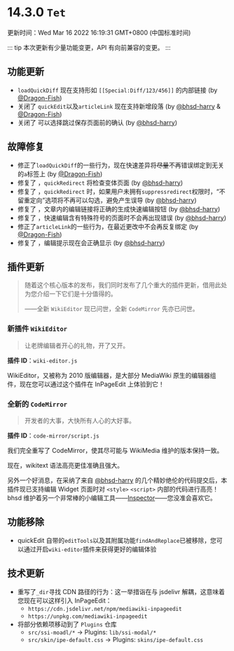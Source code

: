 # 14.3.0 `Tet`

更新时间：Wed Mar 16 2022 16:19:31 GMT+0800 (中国标准时间)

::: tip
本次更新有少量功能变更，API 有向前兼容的变更。
:::

## 功能更新

- `loadQuickDiff` 现在支持形如 `[[Special:Diff/123/456]]` 的内部链接 (by [@Dragon-Fish](https://github.com/Dragon-Fish))
- 关闭了 <IssueLink id="137" /> `quickEdit`以及`articleLink` 现在支持新增段落 (by [@bhsd-harry](https://github.com/bhsd-harry) & [@Dragon-Fish](https://github.com/Dragon-Fish))
- 关闭了 <IssueLink id="145" /> 可以选择跳过保存页面前的确认 (by [@bhsd-harry](https://github.com/bhsd-harry))

## 故障修复

- 修正了`loadQuickDiff`的一些行为，现在快速差异将~~尽量~~不再错误绑定到无关的`a`标签上 (by [@Dragon-Fish](https://github.com/Dragon-Fish))
- 修复了 <IssueLink id="127" />，`quickRedirect` 将检查变体页面 (by [@bhsd-harry](https://github.com/bhsd-harry))
- 修复了 <IssueLink id="161" />，`quickRedirect` 时，如果用户未拥有`suppressredirect`权限时，“不留重定向”选项将不再可以勾选，避免产生误导 (by [@bhsd-harry](https://github.com/bhsd-harry))
- 修复了 <IssueLink id="163" />，文章内的编辑链接将正确的生成快速编辑按钮 (by [@bhsd-harry](https://github.com/bhsd-harry))
- 修复了 <IssueLink id="150" />，快速编辑含有特殊符号的页面时不会再出现错误 (by [@bhsd-harry](https://github.com/bhsd-harry))
- 修正了`articleLink`的一些行为，在最近更改中不会再反复绑定 (by [@Dragon-Fish](https://github.com/Dragon-Fish))
- 修复了 <IssueLink id="177" />，编辑提示现在会正确显示 (by [@bhsd-harry](https://github.com/bhsd-harry))

## 插件更新

> 随着这个核心版本的发布，我们同时发布了几个重大的插件更新，借用此处为您介绍一下它们是十分值得的。
>
> ——全新 `WikiEditor` 现已问世，全新 `CodeMirror` 先亦已问世。

### 新插件 `WikiEditor`

> 让老牌编辑者开心的礼物，开了又开。

**插件 ID**：`wiki-editor.js`

WikiEditor，又被称为 2010 版编辑器，是大部分 MediaWiki 原生的编辑器组件，现在您可以通过这个插件在 InPageEdit 上体验到它！

### 全新的 `CodeMirror`

> 开发者的大事，大快所有人心的大好事。

**插件 ID**：`code-mirror/script.js`

我们完全重写了 CodeMirror，使其尽可能与 WikiMedia 维护的版本保持一致。

现在，wikitext 语法高亮更佳准确且强大。

另外一个好消息，在采纳了来自 [@bhsd-harry](https://github.com/bhsd-harry) 的几个精妙绝伦的代码提交后，本插件现已支持编辑 Widget 页面时对 `<style>` `<script>` 内部的代码进行高亮！bhsd 维护着另一个非常棒的小编辑工具——[Inspector](https://zh.moegirl.org.cn/User:Bhsd/Inspector)——您没准会喜欢它。

## 功能移除

- quickEdit 自带的`editTools`以及其附属功能`findAndReplace`已被移除，您可以通过开启`wiki-editor`插件来获得更好的编辑体验

## 技术更新

- 重写了`_dir`寻找 CDN 路径的行为：这一举措诣在与 jsdelivr 解耦，这意味着您现在可以这样引入 InPageEdit：
  - `https://cdn.jsdelivr.net/npm/mediawiki-inpageedit`
  - `https://unpkg.com/mediawiki-inpageedit`
- 将部分依赖项移动到了 `Plugins` 仓库
  - `src/ssi-moadl/*` → Plugins: `lib/ssi-modal/*`
  - `src/skin/ipe-default.css` → Plugins: `skins/ipe-default.css`
